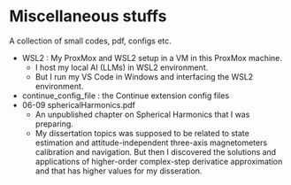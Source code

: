 # Miscellaneous stuffs
A collection of small codes, pdf, configs etc.
- WSL2 : My ProxMox and WSL2 setup in a VM in this ProxMox machine. 
  - I host my local AI (LLMs) in WSL2 environment.
  - But I run my VS Code in Windows and interfacing the WSL2 environment. 
- continue_config_file : the Continue extension config files
- 06-09 sphericalHarmonics.pdf 
  - An unpublished chapter on Spherical Harmonics that I was preparing.
  - My dissertation topics was supposed to be related to state estimation and attitude-independent three-axis magnetometers calibration and navigation. But then I discovered the solutions and applications of higher-order complex-step derivatice approximation and that has higher values for my disseration. 
